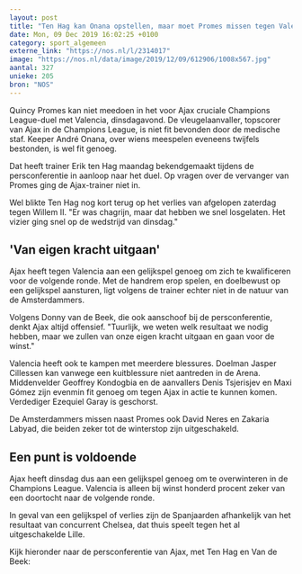 ```yaml
---
layout: post
title: "Ten Hag kan Onana opstellen, maar moet Promes missen tegen Valencia"
date: Mon, 09 Dec 2019 16:02:25 +0100
category: sport_algemeen
externe_link: "https://nos.nl/l/2314017"
image: "https://nos.nl/data/image/2019/12/09/612906/1008x567.jpg"
aantal: 327
unieke: 205
bron: "NOS"
---
```


<p>Quincy Promes kan niet meedoen in het voor Ajax cruciale Champions League-duel met Valencia, dinsdagavond. De vleugelaanvaller, topscorer van Ajax in de Champions League, is niet fit bevonden door de medische staf. Keeper André Onana, over wiens meespelen eveneens twijfels bestonden, is wel fit genoeg.</p>
<p>Dat heeft trainer Erik ten Hag maandag bekendgemaakt tijdens de persconferentie in aanloop naar het duel. Op vragen over de vervanger van Promes ging de Ajax-trainer niet in.</p>
<p>Wel blikte Ten Hag nog kort terug op het verlies van afgelopen zaterdag tegen Willem II. "Er was chagrijn, maar dat hebben we snel losgelaten. Het vizier ging snel op de wedstrijd van dinsdag."</p>
<h2>'Van eigen kracht uitgaan'</h2>
<p>Ajax heeft tegen Valencia aan een gelijkspel genoeg om zich te kwalificeren voor de volgende ronde. Met de handrem erop spelen, en doelbewust op een gelijkspel aansturen, ligt volgens de trainer echter niet in de natuur van de Amsterdammers.</p>
<p>Volgens Donny van de Beek, die ook aanschoof bij de persconferentie, denkt Ajax altijd offensief. "Tuurlijk, we weten welk resultaat we nodig hebben, maar we zullen van onze eigen kracht uitgaan en gaan voor de winst."</p>
<p>Valencia heeft ook te kampen met meerdere blessures. Doelman Jasper Cillessen kan vanwege een kuitblessure niet aantreden in de Arena. Middenvelder Geoffrey Kondogbia en de aanvallers Denis Tsjerisjev en Maxi Gómez zijn evenmin fit genoeg om tegen Ajax in actie te kunnen komen. Verdediger Ezequiel Garay is geschorst.</p>
<p>De Amsterdammers missen naast Promes ook David Neres en Zakaria Labyad, die beiden zeker tot de winterstop zijn uitgeschakeld.</p>
<h2>Een punt is voldoende</h2>
<p>Ajax heeft dinsdag dus aan een gelijkspel genoeg om te overwinteren in de Champions League. Valencia is alleen bij winst honderd procent zeker van een doortocht naar de volgende ronde.</p>
<p>In geval van een gelijkspel of verlies zijn de Spanjaarden afhankelijk van het resultaat van concurrent Chelsea, dat thuis speelt tegen het al uitgeschakelde Lille.</p>
<p>Kijk hieronder naar de persconferentie van Ajax, met Ten Hag en Van de Beek: </p>
